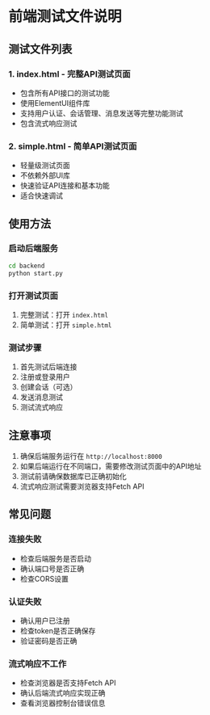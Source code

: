 # 前端测试文件说明

## 测试文件列表

### 1. index.html - 完整API测试页面
- 包含所有API接口的测试功能
- 使用ElementUI组件库
- 支持用户认证、会话管理、消息发送等完整功能测试
- 包含流式响应测试

### 2. simple.html - 简单API测试页面
- 轻量级测试页面
- 不依赖外部UI库
- 快速验证API连接和基本功能
- 适合快速调试

## 使用方法

### 启动后端服务
```bash
cd backend
python start.py
```

### 打开测试页面
1. 完整测试：打开 `index.html`
2. 简单测试：打开 `simple.html`

### 测试步骤
1. 首先测试后端连接
2. 注册或登录用户
3. 创建会话（可选）
4. 发送消息测试
5. 测试流式响应

## 注意事项

1. 确保后端服务运行在 `http://localhost:8000`
2. 如果后端运行在不同端口，需要修改测试页面中的API地址
3. 测试前请确保数据库已正确初始化
4. 流式响应测试需要浏览器支持Fetch API

## 常见问题

### 连接失败
- 检查后端服务是否启动
- 确认端口号是否正确
- 检查CORS设置

### 认证失败
- 确认用户已注册
- 检查token是否正确保存
- 验证密码是否正确

### 流式响应不工作
- 检查浏览器是否支持Fetch API
- 确认后端流式响应实现正确
- 查看浏览器控制台错误信息
